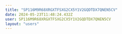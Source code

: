 ```yaml
---
title: "SP116M9R68XRGXTFSXG2CX5Y1V2GQDTDX7QNEN5CV"
date: 2024-05-23T11:48:24.432Z
user: SP116M9R68XRGXTFSXG2CX5Y1V2GQDTDX7QNEN5CV
layout: "users"
---
```

    